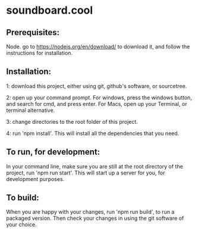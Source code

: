 # soundboard.cool

## Prerequisites:

Node. go to https://nodejs.org/en/download/ to download it, and follow the instructions for installation.

## Installation:

1: download this project, either using git, github's software, or sourcetree.

2: open up your command prompt. For windows, press the windows button, and search for cmd, and press enter. For Macs, open up your Terminal, or terminal alternative.

3: change directories to the root folder of this project.

4: run 'npm install'. This will install all the dependencies that you need.

## To run, for development:

In your command line, make sure you are still at the root directory of the project, run 'npm run start'. This will start up a server for you, for development purposes.

## To build:

When you are happy with your changes, run 'npm run build', to run a packaged version. Then check your changes in using the git software of your choice.
